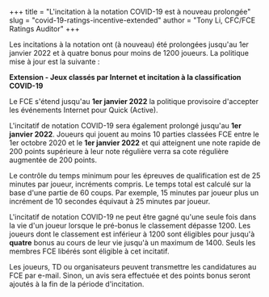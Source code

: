 +++
title = "L'incitation à la notation COVID-19 est à nouveau prolongée"
slug = "covid-19-ratings-incentive-extended"
author = "Tony Li, CFC/FCE Ratings Auditor"
+++

Les incitations à la notation ont (à nouveau) été prolongées jusqu'au 1er janvier 2022
et à quatre bonus pour moins de 1200 joueurs.
La politique mise à jour est la suivante :

**Extension - Jeux classés par Internet et incitation à la classification COVID-19**

Le FCE s'étend jusqu'au **1er janvier 2022**
la politique provisoire d'accepter les événements Internet pour Quick (Active).

L'incitatif de notation COVID-19 sera également prolongé jusqu'au **1er janvier 2022**.
Joueurs qui jouent au moins 10 parties classées FCE entre le 1er octobre 2020 et le **1er janvier 2022**
et qui atteignent une note rapide de 200 points supérieure à leur note régulière
verra sa cote régulière augmentée de 200 points.

Le contrôle du temps minimum pour les épreuves de qualification est de 25 minutes par joueur, incréments compris.
Le temps total est calculé sur la base d'une partie de 60 coups.
Par exemple, 15 minutes par joueur plus un incrément de 10 secondes équivaut à 25 minutes par joueur.

L'incitatif de notation COVID-19 ne peut être gagné qu'une seule fois dans la vie d'un joueur lorsque le pré-bonus
le classement dépasse 1200. Les joueurs dont le classement est inférieur à 1200 sont éligibles pour jusqu'à __quatre__
bonus au cours de leur vie jusqu'à un maximum de 1400. Seuls les membres FCE libérés sont
éligible à cet incitatif.

Les joueurs, TD ou organisateurs peuvent transmettre les candidatures au FCE par e-mail. Sinon, un avis
sera effectuée et des points bonus seront ajoutés à la fin de la période d'incitation.
